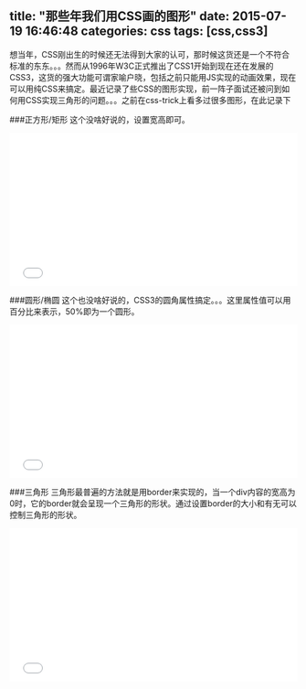 title: "那些年我们用CSS画的图形"
date: 2015-07-19 16:46:48
categories: css
tags: [css,css3]
---
想当年，CSS刚出生的时候还无法得到大家的认可，那时候这货还是一个不符合标准的东东。。。然而从1996年W3C正式推出了CSS1开始到现在还在发展的CSS3，这货的强大功能可谓家喻户晓，包括之前只能用JS实现的动画效果，现在可以用纯CSS来搞定。最近记录了些CSS的图形实现，前一阵子面试还被问到如何用CSS实现三角形的问题。。。之前在css-trick上看多过很多图形，在此记录下
<!--more-->
###正方形/矩形
这个没啥好说的，设置宽高即可。
<iframe height='268' scrolling='no' src='//codepen.io/geniuspeng/embed/NqBONa/?height=268&theme-id=15655&default-tab=result' frameborder='no' allowtransparency='true' allowfullscreen='true' style='width: 100%;'>See the Pen <a href='http://codepen.io/geniuspeng/pen/NqBONa/'>NqBONa</a> by Yunpeng Bai (<a href='http://codepen.io/geniuspeng'>@geniuspeng</a>) on <a href='http://codepen.io'>CodePen</a>.
</iframe>

###圆形/椭圆
这个也没啥好说的，CSS3的圆角属性搞定。。。这里属性值可以用百分比来表示，50%即为一个圆形。
<iframe height='268' scrolling='no' src='//codepen.io/geniuspeng/embed/ZGjqLq/?height=268&theme-id=15655&default-tab=result' frameborder='no' allowtransparency='true' allowfullscreen='true' style='width: 100%;'>See the Pen <a href='http://codepen.io/geniuspeng/pen/ZGjqLq/'>CSS圆形/椭圆</a> by Yunpeng Bai (<a href='http://codepen.io/geniuspeng'>@geniuspeng</a>) on <a href='http://codepen.io'>CodePen</a>.
</iframe>

###三角形
三角形最普遍的方法就是用border来实现的，当一个div内容的宽高为0时，它的border就会呈现一个三角形的形状。通过设置border的大小和有无可以控制三角形的形状。
<iframe height='268' scrolling='no' src='//codepen.io/geniuspeng/embed/PqByjm/?height=268&theme-id=15655&default-tab=result' frameborder='no' allowtransparency='true' allowfullscreen='true' style='width: 100%;'>See the Pen <a href='http://codepen.io/geniuspeng/pen/PqByjm/'>CSS三角形</a> by Yunpeng Bai (<a href='http://codepen.io/geniuspeng'>@geniuspeng</a>) on <a href='http://codepen.io'>CodePen</a>.
</iframe>
